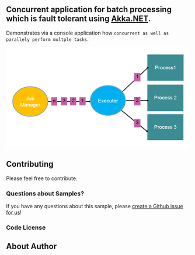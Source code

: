 ﻿## Concurrent application for batch processing which is fault tolerant using [Akka.NET](http://getakka.net/ "Akka.NET - .NET distributed actor framework"). 
Demonstrates via a console application how `concurrent as well as parallely perform multple tasks`. 

![Image of Workflow](/Concurrent_Application/Workflow.PNG)

## Contributing

Please feel free to contribute.

### Questions about Samples?

If you have any questions about this sample, please [create a Github issue for us](https://github.com/vtthombre/Generic-Batch-Processor-using-Akka.NET/issues)!

### Code License


## About Author






